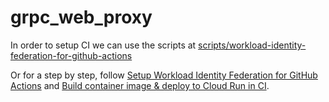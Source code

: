 # grpc_web_proxy

In order to setup CI we can use the scripts at [scripts/workload-identity-federation-for-github-actions](https://github.com/enspyrco/scripts/tree/main/workload-identity-federation-for-github-actions)

Or for a step by step, follow [Setup Workload Identity Federation for GitHub Actions](https://www.notion.so/enspyr-resources/Setup-Workload-Identity-Federation-for-GitHub-Actions-dea8dc31ff704efda562376047e7a965) and [Build container image & deploy to Cloud Run in CI](https://www.notion.so/enspyr-resources/Build-container-image-deploy-to-Cloud-Run-in-CI-e99e4144cdf1460aad41a56aa5f45099).
